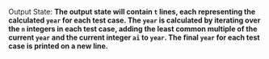 Output State: **The output state will contain `t` lines, each representing the calculated `year` for each test case. The `year` is calculated by iterating over the `n` integers in each test case, adding the least common multiple of the current `year` and the current integer `ai` to `year`. The final `year` for each test case is printed on a new line.**